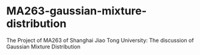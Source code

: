 # MA263-gaussian-mixture-distribution
The Project of MA263 of Shanghai Jiao Tong University: The discussion of Gaussian Mixture Distribution
